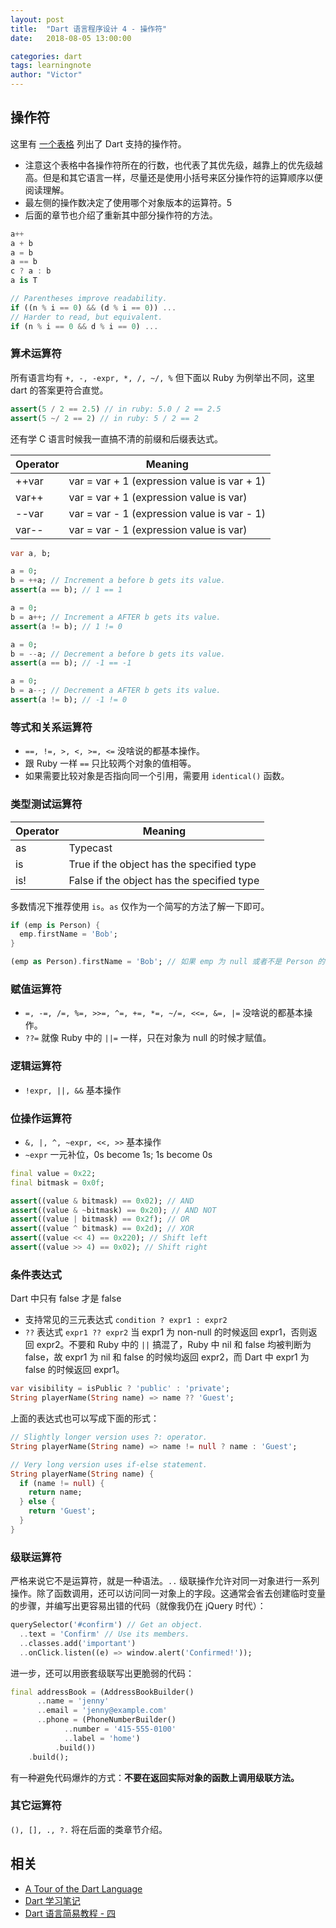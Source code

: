 ```yaml
---
layout: post
title:  "Dart 语言程序设计 4 - 操作符"
date:   2018-08-05 13:00:00

categories: dart
tags: learningnote
author: "Victor"
---
```


## 操作符

这里有 [一个表格](https://www.dartlang.org/guides/language/language-tour#operators) 列出了 Dart 支持的操作符。

* 注意这个表格中各操作符所在的行数，也代表了其优先级，越靠上的优先级越高。但是和其它语言一样，尽量还是使用小括号来区分操作符的运算顺序以便阅读理解。
* 最左侧的操作数决定了使用哪个对象版本的运算符。5
* 后面的章节也介绍了重新其中部分操作符的方法。

```dart
a++
a + b
a = b
a == b
c ? a : b
a is T
```

```dart
// Parentheses improve readability.
if ((n % i == 0) && (d % i == 0)) ...
// Harder to read, but equivalent.
if (n % i == 0 && d % i == 0) ...
```

### 算术运算符

所有语言均有 `+, -, -expr, *, /, ~/, %` 但下面以 Ruby 为例举出不同，这里 dart 的答案更符合直觉。

```dart
assert(5 / 2 == 2.5) // in ruby: 5.0 / 2 == 2.5
assert(5 ~/ 2 == 2) // in ruby: 5 / 2 == 2
```

还有学 C 语言时候我一直搞不清的前缀和后缀表达式。

| Operator | Meaning |
| --- | --- |
| ++var | var = var + 1 (expression value is var + 1) |
| var++ | var = var + 1 (expression value is var) |
| --var | var = var - 1 (expression value is var - 1) |
| var-- | var = var - 1 (expression value is var) |

```dart
var a, b;

a = 0;
b = ++a; // Increment a before b gets its value.
assert(a == b); // 1 == 1

a = 0;
b = a++; // Increment a AFTER b gets its value.
assert(a != b); // 1 != 0

a = 0;
b = --a; // Decrement a before b gets its value.
assert(a == b); // -1 == -1

a = 0;
b = a--; // Decrement a AFTER b gets its value.
assert(a != b); // -1 != 0
```

### 等式和关系运算符

* `==, !=, >, <, >=, <=` 没啥说的都基本操作。
* 跟 Ruby 一样 `==` 只比较两个对象的值相等。
* 如果需要比较对象是否指向同一个引用，需要用 `identical()` 函数。

### 类型测试运算符

| Operator | Meaning |
| --- | --- |
| as | Typecast |
| is | True if the object has the specified type |
| is! | False if the object has the specified type |

多数情况下推荐使用 `is`。`as` 仅作为一个简写的方法了解一下即可。

```dart
if (emp is Person) {
  emp.firstName = 'Bob';
}

(emp as Person).firstName = 'Bob'; // 如果 emp 为 null 或者不是 Person 的实例，则抛出异常
```

### 赋值运算符

* `=, -=, /=, %=, >>=, ^=, +=, *=, ~/=, <<=, &=, |=` 没啥说的都基本操作。
* `??=` 就像 Ruby 中的 `||=` 一样，只在对象为 null 的时候才赋值。

### 逻辑运算符

* `!expr, ||, &&` 基本操作

### 位操作运算符

* `&, |, ^, ~expr, <<, >>` 基本操作
* `~expr` 一元补位，0s become 1s; 1s become 0s

```dart
final value = 0x22;
final bitmask = 0x0f;

assert((value & bitmask) == 0x02); // AND
assert((value & ~bitmask) == 0x20); // AND NOT
assert((value | bitmask) == 0x2f); // OR
assert((value ^ bitmask) == 0x2d); // XOR
assert((value << 4) == 0x220); // Shift left
assert((value >> 4) == 0x02); // Shift right
```

### 条件表达式

Dart 中只有 false 才是 false

* 支持常见的三元表达式 `condition ? expr1 : expr2`
* `??` 表达式 `expr1 ?? expr2` 当 expr1 为 non-null 的时候返回 expr1，否则返回 expr2。不要和 Ruby 中的 `||` 搞混了，Ruby 中 nil 和 false 均被判断为 false，故 expr1 为 nil 和 false 的时候均返回 expr2，而 Dart 中 expr1 为 false 的时候返回 expr1。

```dart
var visibility = isPublic ? 'public' : 'private';
String playerName(String name) => name ?? 'Guest';
```

上面的表达式也可以写成下面的形式：

```dart
// Slightly longer version uses ?: operator.
String playerName(String name) => name != null ? name : 'Guest';

// Very long version uses if-else statement.
String playerName(String name) {
  if (name != null) {
    return name;
  } else {
    return 'Guest';
  }
}
```

### 级联运算符

严格来说它不是运算符，就是一种语法。`..` 级联操作允许对同一对象进行一系列操作。除了函数调用，还可以访问同一对象上的字段。这通常会省去创建临时变量的步骤，并编写出更容易出错的代码（就像我仍在 jQuery 时代）：

```dart
querySelector('#confirm') // Get an object.
  ..text = 'Confirm' // Use its members.
  ..classes.add('important')
  ..onClick.listen((e) => window.alert('Confirmed!'));
```

进一步，还可以用嵌套级联写出更脆弱的代码：

```dart
final addressBook = (AddressBookBuilder()
      ..name = 'jenny'
      ..email = 'jenny@example.com'
      ..phone = (PhoneNumberBuilder()
            ..number = '415-555-0100'
            ..label = 'home')
          .build())
    .build();
```

有一种避免代码爆炸的方式：**不要在返回实际对象的函数上调用级联方法。**

### 其它运算符

`(), [], ., ?.` 将在后面的类章节介绍。

## 相关

* [A Tour of the Dart Language](https://www.dartlang.org/guides/language/language-tour)
* [Dart 学习笔记](http://www.cndartlang.com/dart/page/4)
* [Dart 语言简易教程 - 四](https://www.jianshu.com/p/fdd046a6dc82)

